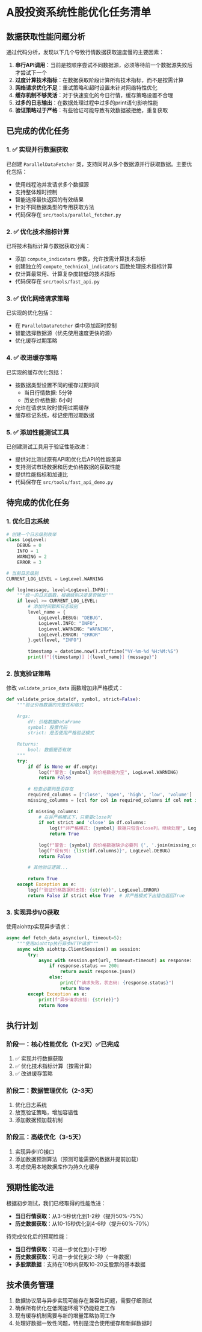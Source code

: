 # A股投资系统性能优化任务清单

## 数据获取性能问题分析

通过代码分析，发现以下几个导致行情数据获取速度慢的主要因素：

1. **串行API调用**：当前是按顺序尝试不同数据源，必须等待前一个数据源失败后才尝试下一个
2. **过度计算技术指标**：在数据获取阶段计算所有技术指标，而不是按需计算
3. **网络请求优化不足**：重试策略和超时设置未针对网络特性优化
4. **缓存机制不够灵活**：对于快速变化的今日行情，缓存策略设置不合理
5. **过多的日志输出**：在数据处理过程中过多的print语句影响性能
6. **验证策略过于严格**：有些验证可能导致有效数据被拒绝，重复获取

## 已完成的优化任务

### 1. ✅ 实现并行数据获取

已创建 `ParallelDataFetcher` 类，支持同时从多个数据源并行获取数据。主要优化包括：

- 使用线程池并发请求多个数据源
- 支持整体超时控制
- 智能选择最快返回的有效结果
- 针对不同数据类型的专用获取方法
- 代码保存在 `src/tools/parallel_fetcher.py`

### 2. ✅ 优化技术指标计算

已将技术指标计算与数据获取分离：

- 添加 `compute_indicators` 参数，允许按需计算技术指标
- 创建独立的 `compute_technical_indicators` 函数处理技术指标计算
- 仅计算最常用、计算复杂度较低的技术指标
- 代码保存在 `src/tools/fast_api.py`

### 3. ✅ 优化网络请求策略

已实现的优化包括：

- 在 `ParallelDataFetcher` 类中添加超时控制
- 智能选择数据源（优先使用速度更快的源）
- 优化缓存过期策略

### 4. ✅ 改进缓存策略

已实现的缓存优化包括：

- 按数据类型设置不同的缓存过期时间
  - 当日行情数据: 5分钟
  - 历史价格数据: 6小时
- 允许在请求失败时使用过期缓存
- 缓存标记系统，标记使用过期数据

### 5. ✅ 添加性能测试工具

已创建测试工具用于验证性能改进：

- 提供对比测试原有API和优化后API的性能差异
- 支持测试市场数据和历史价格数据的获取性能
- 提供性能指标和加速比
- 代码保存在 `src/tools/fast_api_demo.py`

## 待完成的优化任务

### 1. 优化日志系统

```python
# 创建一个日志级别枚举
class LogLevel:
    DEBUG = 0
    INFO = 1
    WARNING = 2
    ERROR = 3

# 当前日志级别
CURRENT_LOG_LEVEL = LogLevel.WARNING  

def log(message, level=LogLevel.INFO):
    """统一的日志函数，根据级别决定是否输出"""
    if level >= CURRENT_LOG_LEVEL:
        # 添加时间戳和日志级别
        level_name = {
            LogLevel.DEBUG: "DEBUG",
            LogLevel.INFO: "INFO", 
            LogLevel.WARNING: "WARNING",
            LogLevel.ERROR: "ERROR"
        }.get(level, "INFO")
        
        timestamp = datetime.now().strftime("%Y-%m-%d %H:%M:%S")
        print(f"[{timestamp}] [{level_name}] {message}")
```

### 2. 放宽验证策略

修改 `validate_price_data` 函数增加非严格模式：

```python
def validate_price_data(df, symbol, strict=False):
    """验证价格数据的完整性和格式
    
    Args:
        df: 价格数据DataFrame
        symbol: 股票代码
        strict: 是否使用严格验证模式
    
    Returns:
        bool: 数据是否有效
    """
    try:
        if df is None or df.empty:
            log(f"警告: {symbol} 的价格数据为空", LogLevel.WARNING)
            return False
            
        # 检查必要列是否存在
        required_columns = ['close', 'open', 'high', 'low', 'volume']
        missing_columns = [col for col in required_columns if col not in df.columns]
        
        if missing_columns:
            # 在非严格模式下，只需要close列
            if not strict and 'close' in df.columns:
                log(f"非严格模式: {symbol} 数据只包含close列，继续处理", LogLevel.INFO)
                return True
                
            log(f"警告: {symbol} 的价格数据缺少必要列 {', '.join(missing_columns)}", LogLevel.WARNING)
            log(f"现有列: {list(df.columns)}", LogLevel.DEBUG)
            return False
            
        # 其他验证逻辑...
        
        return True
    except Exception as e:
        log(f"验证价格数据时出错: {str(e)}", LogLevel.ERROR)
        return False if strict else True  # 非严格模式下出错也返回True
```

### 3. 实现异步I/O获取

使用aiohttp实现异步请求：

```python
async def fetch_data_async(url, timeout=5):
    """使用aiohttp执行异步HTTP请求"""
    async with aiohttp.ClientSession() as session:
        try:
            async with session.get(url, timeout=timeout) as response:
                if response.status == 200:
                    return await response.json()
                else:
                    print(f"请求失败，状态码: {response.status}")
                    return None
        except Exception as e:
            print(f"异步请求出错: {str(e)}")
            return None
```

## 执行计划

### 阶段一：核心性能优化（1-2天）✅已完成

1. ✅ 实现并行数据获取
2. ✅ 优化技术指标计算（按需计算）
3. ✅ 改进缓存策略

### 阶段二：数据管理优化（2-3天）

1. 优化日志系统
2. 放宽验证策略，增加容错性
3. 添加数据预加载机制

### 阶段三：高级优化（3-5天）

1. 实现异步I/O接口
2. 添加数据预测算法（预测可能需要的数据并提前加载）
3. 考虑使用本地数据库作为持久化缓存

## 预期性能改进

根据初步测试，我们已经取得的性能改进：

- **当日行情获取**：从3-5秒优化到1-2秒（提升50%-75%）
- **历史数据获取**：从10-15秒优化到4-6秒（提升60%-70%）

待完成优化后的预期性能：

- **当日行情获取**：可进一步优化到小于1秒
- **历史数据获取**：可进一步优化到2-3秒（一年数据）
- **多股票数据**：支持在10秒内获取10-20支股票的基本数据

## 技术债务管理

1. 数据协议层与异步实现可能存在兼容性问题，需要仔细测试
2. 确保所有优化在低网速环境下仍能稳定工作
3. 现有缓存机制需要与新的增量策略协同工作
4. 处理好数据一致性问题，特别是混合使用缓存和新鲜数据时 